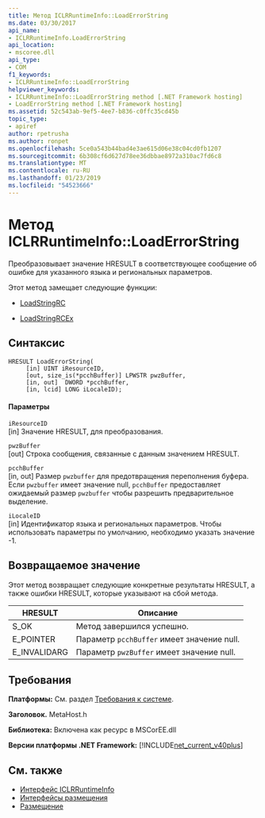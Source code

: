 ```yaml
---
title: Метод ICLRRuntimeInfo::LoadErrorString
ms.date: 03/30/2017
api_name:
- ICLRRuntimeInfo.LoadErrorString
api_location:
- mscoree.dll
api_type:
- COM
f1_keywords:
- ICLRRuntimeInfo::LoadErrorString
helpviewer_keywords:
- ICLRRuntimeInfo::LoadErrorString method [.NET Framework hosting]
- LoadErrorString method [.NET Framework hosting]
ms.assetid: 52c543ab-9ef5-4ee7-b836-c0ffc35cd45b
topic_type:
- apiref
author: rpetrusha
ms.author: ronpet
ms.openlocfilehash: 5ce0a543b44bad4e3ae615d06e38c04cd0fb1207
ms.sourcegitcommit: 6b308cf6d627d78ee36dbbae8972a310ac7fd6c8
ms.translationtype: MT
ms.contentlocale: ru-RU
ms.lasthandoff: 01/23/2019
ms.locfileid: "54523666"
---
```

# <a name="iclrruntimeinfoloaderrorstring-method"></a>Метод ICLRRuntimeInfo::LoadErrorString
Преобразовывает значение HRESULT в соответствующее сообщение об ошибке для указанного языка и региональных параметров.  
  
 Этот метод замещает следующие функции:  
  
-   [LoadStringRC](../../../../docs/framework/unmanaged-api/hosting/loadstringrc-function.md)  
  
-   [LoadStringRCEx](../../../../docs/framework/unmanaged-api/hosting/loadstringrcex-function.md)  
  
## <a name="syntax"></a>Синтаксис  
  
```  
HRESULT LoadErrorString(  
     [in] UINT iResourceID,  
     [out, size_is(*pcchBuffer)] LPWSTR pwzBuffer,  
     [in, out]  DWORD *pcchBuffer,  
     [in, lcid] LONG iLocaleID);  
```  
  
#### <a name="parameters"></a>Параметры  
 `iResourceID`  
 [in] Значение HRESULT, для преобразования.  
  
 `pwzBuffer`  
 [out] Строка сообщения, связанные с данным значением HRESULT.  
  
 `pcchBuffer`  
 [in, out] Размер `pwzbuffer` для предотвращения переполнения буфера. Если `pwzbuffer` имеет значение null, `pcchBuffer` предоставляет ожидаемый размер `pwzbuffer` чтобы разрешить предварительное выделение.  
  
 `iLocaleID`  
 [in] Идентификатор языка и региональных параметров. Чтобы использовать параметры по умолчанию, необходимо указать значение -1.  
  
## <a name="return-value"></a>Возвращаемое значение  
 Этот метод возвращает следующие конкретные результаты HRESULT, а также ошибки HRESULT, которые указывают на сбой метода.  
  
|HRESULT|Описание|  
|-------------|-----------------|  
|S_OK|Метод завершился успешно.|  
|E_POINTER|Параметр `pcchBuffer` имеет значение null.|  
|E_INVALIDARG|Параметр `pwzBuffer` имеет значение null.|  
  
## <a name="requirements"></a>Требования  
 **Платформы:** См. раздел [Требования к системе](../../../../docs/framework/get-started/system-requirements.md).  
  
 **Заголовок.** MetaHost.h  
  
 **Библиотека:** Включена как ресурс в MSCorEE.dll  
  
 **Версии платформы .NET Framework:** [!INCLUDE[net_current_v40plus](../../../../includes/net-current-v40plus-md.md)]  
  
## <a name="see-also"></a>См. также
- [Интерфейс ICLRRuntimeInfo](../../../../docs/framework/unmanaged-api/hosting/iclrruntimeinfo-interface.md)
- [Интерфейсы размещения](../../../../docs/framework/unmanaged-api/hosting/hosting-interfaces.md)
- [Размещение](../../../../docs/framework/unmanaged-api/hosting/index.md)
